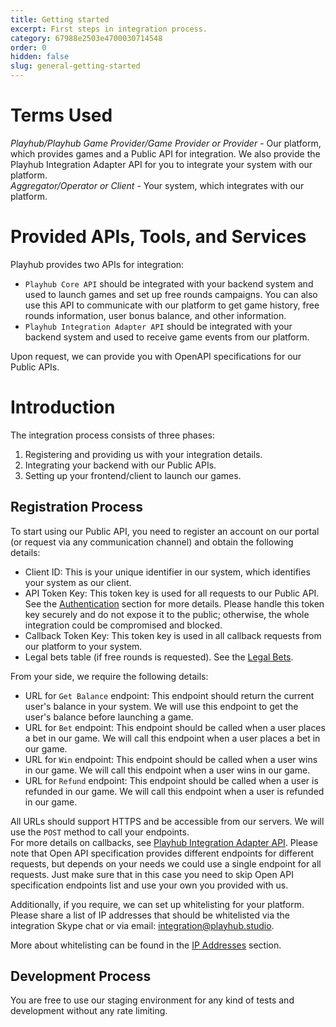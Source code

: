 ```yaml
---
title: Getting started
excerpt: First steps in integration process.
category: 67988e2503e4700030714548
order: 0
hidden: false
slug: general-getting-started
---
```


# Terms Used

_Playhub/Playhub Game Provider/Game Provider or Provider_ - Our platform, which provides games and a Public API for integration. We also provide the Playhub Integration Adapter API for you to integrate your system with our platform.  
_Aggregator/Operator or Client_ - Your system, which integrates with our platform.

# Provided APIs, Tools, and Services

Playhub provides two APIs for integration:

- `Playhub Core API` should be integrated with your backend system and used to launch games and set up free rounds campaigns. You can also use this API to communicate with our platform to get game history, free rounds information, user bonus balance, and other information.
- `Playhub Integration Adapter API` should be integrated with your backend system and used to receive game events from our platform.

Upon request, we can provide you with OpenAPI specifications for our Public APIs.

# Introduction

The integration process consists of three phases:

1. Registering and providing us with your integration details.
2. Integrating your backend with our Public APIs.
3. Setting up your frontend/client to launch our games.

## Registration Process

To start using our Public API, you need to register an account on our portal (or request via any communication channel) and obtain the following details:

- Client ID: This is your unique identifier in our system, which identifies your system as our client.
- API Token Key: This token key is used for all requests to our Public API. See the [Authentication](general-auth) section for more details. Please handle this token key securely and do not expose it to the public; otherwise, the whole integration could be compromised and blocked.
- Callback Token Key: This token key is used in all callback requests from our platform to your system.
- Legal bets table (if free rounds is requested). See the [Legal Bets](core-free-rounds-legal-bet).

From your side, we require the following details:

- URL for `Get Balance` endpoint: This endpoint should return the current user's balance in your system. We will use this endpoint to get the user's balance before launching a game.
- URL for `Bet` endpoint: This endpoint should be called when a user places a bet in our game. We will call this endpoint when a user places a bet in our game.
- URL for `Win` endpoint: This endpoint should be called when a user wins in our game. We will call this endpoint when a user wins in our game.
- URL for `Refund` endpoint: This endpoint should be called when a user is refunded in our game. We will call this endpoint when a user is refunded in our game.

All URLs should support HTTPS and be accessible from our servers. We will use the `POST` method to call your endpoints.  
For more details on callbacks, see [Playhub Integration Adapter API](playhub-integration-adapter-intro). Please note that Open API specification provides different endpoints for
different requests, but depends on your needs we could use a single endpoint for all requests. Just make sure that in this case you need to skip Open API specification endpoints list and use your own you provided with us.

Additionally, if you require, we can set up whitelisting for your platform. Please share a list of IP addresses that should be whitelisted via the integration Skype chat or via email: integration@playhub.studio.

More about whitelisting can be found in the [IP Addresses](playhub-integration-adapter-intro) section.

## Development Process

You are free to use our staging environment for any kind of tests and development without any rate limiting.
